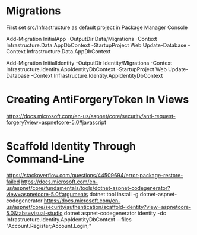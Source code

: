 # Migrations
First set src/Infrastructure as default project in Package Manager Console

Add-Migration InitialApp -OutputDir Data/Migrations -Context Infrastructure.Data.AppDbContext -StartupProject Web
Update-Database -Context Infrastructure.Data.AppDbContext

Add-Migration InitialIdentity -OutputDir Identity/Migrations -Context Infrastructure.Identity.AppIdentityDbContext -StartupProject Web
Update-Database -Context Infrastructure.Identity.AppIdentityDbContext

# Creating AntiForgeryToken In Views
https://docs.microsoft.com/en-us/aspnet/core/security/anti-request-forgery?view=aspnetcore-5.0#javascript

# Scaffold Identity Through Command-Line
https://stackoverflow.com/questions/44509694/error-package-restore-failed
https://docs.microsoft.com/en-us/aspnet/core/fundamentals/tools/dotnet-aspnet-codegenerator?view=aspnetcore-5.0#arguments
dotnet tool install -g dotnet-aspnet-codegenerator
https://docs.microsoft.com/en-us/aspnet/core/security/authentication/scaffold-identity?view=aspnetcore-5.0&tabs=visual-studio
dotnet aspnet-codegenerator identity -dc Infrastructure.Identity.AppIdentityDbContext --files "Account.Register;Account.Login;"